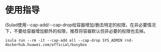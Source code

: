 # 使用指导<a name="ZH-CN_TOPIC_0184808153"></a>

iSulad使用--cap-add/--cap-drop给容器增加/删去特定的权限，在非必要情况下，不要给容器增加额外的权限，推荐将容器默认但非必要的权限也去掉。

```
isula run --rm -it --cap-add all --cap-drop SYS_ADMIN rnd-dockerhub.huawei.com/official/busybox
```

